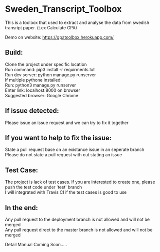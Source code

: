 # Sweden_Transcript_Toolbox
This is a toolbox that used to extract and analyse the data from swedish transript paper. (t.ex Calculate GPA)

Demo on website: https://gpatoolbox.herokuapp.com/

## Build:
Clone the project under specific location<br />
Run command: pip3 install -r requirments.txt<br />
Run dev server: python manage.py runserver<br />
If multiple pythone installed:<br />
Run: python3 manage.py runserver<br />
Enter link: localhost:8000 on browser<br />
Suggested browser: Google Chrome<br />

## If issue detected:
Please issue an issue request and we can try to fix it together<br />

## If you want to help to fix the issue:
State a pull request base on an existance issue in an seperate branch<br />
Please do not state a pull request with out stating an issue<br />

## Test Case:
The project is lack of test cases. If you are interested to create one, please push the test code under 'test' branch<br />
I will integrated with Travis CI if the test cases is good to use <br />


## In the end:
Any pull request to the deployment branch is not allowed and will not be merged<br />
Any pull request direct to the master branch is not allowed and will not be merged<br />







Detail Manual Coming Soon.....
